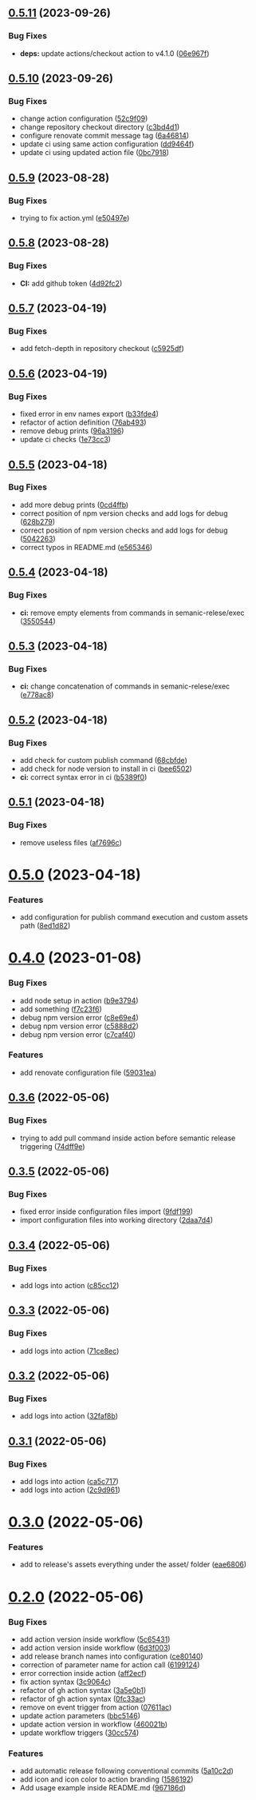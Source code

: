 ## [0.5.11](https://github.com/anitvam/conventionalcommit-semantic-releasing/compare/v0.5.10...v0.5.11) (2023-09-26)


### Bug Fixes

* **deps:** update actions/checkout action to v4.1.0 ([06e967f](https://github.com/anitvam/conventionalcommit-semantic-releasing/commit/06e967f9475cd08edacbf7117096ec49264ee038))

## [0.5.10](https://github.com/anitvam/conventionalcommit-semantic-releasing/compare/v0.5.9...v0.5.10) (2023-09-26)


### Bug Fixes

* change action configuration ([52c9f09](https://github.com/anitvam/conventionalcommit-semantic-releasing/commit/52c9f09338c5dece5ed604f9a6fb8e10973b0417))
* change repository checkout directory ([c3bd4d1](https://github.com/anitvam/conventionalcommit-semantic-releasing/commit/c3bd4d161022005021b0aa7a11a0409e17c56b5d))
* configure renovate commit message tag ([6a46814](https://github.com/anitvam/conventionalcommit-semantic-releasing/commit/6a46814b4cbe478207aa0b68d31e89d0f5bc0cdb))
* update ci using same action configuration ([dd9464f](https://github.com/anitvam/conventionalcommit-semantic-releasing/commit/dd9464f920c8b080af51c8557d6ce756c0adc6eb))
* update ci using updated action file ([0bc7918](https://github.com/anitvam/conventionalcommit-semantic-releasing/commit/0bc791891c299569b7db4968363c88478e67464d))

## [0.5.9](https://github.com/anitvam/conventionalcommit-semantic-releasing/compare/v0.5.8...v0.5.9) (2023-08-28)


### Bug Fixes

* trying to fix action.yml ([e50497e](https://github.com/anitvam/conventionalcommit-semantic-releasing/commit/e50497ee8405d4ef17ba90fe88fe92c7b213f474))

## [0.5.8](https://github.com/anitvam/conventionalcommit-semantic-releasing/compare/v0.5.7...v0.5.8) (2023-08-28)


### Bug Fixes

* **CI:** add github token ([4d92fc2](https://github.com/anitvam/conventionalcommit-semantic-releasing/commit/4d92fc23cf98c466c08992886e37cb8f3227a877))

## [0.5.7](https://github.com/anitvam/conventionalcommit-semantic-releasing/compare/v0.5.6...v0.5.7) (2023-04-19)


### Bug Fixes

* add fetch-depth in repository checkout ([c5925df](https://github.com/anitvam/conventionalcommit-semantic-releasing/commit/c5925dfbe9a7de189c289c41e6b03c93f34646e8))

## [0.5.6](https://github.com/anitvam/conventionalcommit-semantic-releasing/compare/v0.5.5...v0.5.6) (2023-04-19)


### Bug Fixes

* fixed error in env names export ([b33fde4](https://github.com/anitvam/conventionalcommit-semantic-releasing/commit/b33fde4b9c899282c06036eda9b5acc9c73f1f98))
* refactor of action definition ([76ab493](https://github.com/anitvam/conventionalcommit-semantic-releasing/commit/76ab493641c84df562a4080d6e3d0a32bc729d5d))
* remove debug prints ([96a3196](https://github.com/anitvam/conventionalcommit-semantic-releasing/commit/96a319699483f484dc7d9ada2b2e5475f4293185))
* update ci checks ([1e73cc3](https://github.com/anitvam/conventionalcommit-semantic-releasing/commit/1e73cc3fa110a13dc52c1008fb03e770ea67d58c))

## [0.5.5](https://github.com/anitvam/conventionalcommit-semantic-releasing/compare/v0.5.4...v0.5.5) (2023-04-18)


### Bug Fixes

* add more debug prints ([0cd4ffb](https://github.com/anitvam/conventionalcommit-semantic-releasing/commit/0cd4ffba6787170a4546afbf3326f43b2cfe6329))
* correct position of npm version checks and add logs for debug ([628b279](https://github.com/anitvam/conventionalcommit-semantic-releasing/commit/628b27953c155f02e03437abfd32ddd4fb6050e6))
* correct position of npm version checks and add logs for debug ([5042263](https://github.com/anitvam/conventionalcommit-semantic-releasing/commit/5042263f432ea9b0de4ca515fe6c9a87d76a2e42))
* correct typos in README.md ([e565346](https://github.com/anitvam/conventionalcommit-semantic-releasing/commit/e5653466fdbf5da275083ddd5c6a54357445c69a))

## [0.5.4](https://github.com/anitvam/conventionalcommit-semantic-releasing/compare/v0.5.3...v0.5.4) (2023-04-18)


### Bug Fixes

* **ci:** remove empty elements from commands in semanic-relese/exec ([3550544](https://github.com/anitvam/conventionalcommit-semantic-releasing/commit/35505443e5aff85c0cd59e98ee7a017bf08da14a))

## [0.5.3](https://github.com/anitvam/conventionalcommit-semantic-releasing/compare/v0.5.2...v0.5.3) (2023-04-18)


### Bug Fixes

* **ci:** change concatenation of commands in semanic-relese/exec ([e778ac8](https://github.com/anitvam/conventionalcommit-semantic-releasing/commit/e778ac87ef1a8a404ad8925224d09c2949180027))

## [0.5.2](https://github.com/anitvam/conventionalcommit-semantic-releasing/compare/v0.5.1...v0.5.2) (2023-04-18)


### Bug Fixes

* add check for custom publish command ([68cbfde](https://github.com/anitvam/conventionalcommit-semantic-releasing/commit/68cbfde273aa0ad352f89fd6e6ab204df71b1a9d))
* add check for node version to install in ci ([bee6502](https://github.com/anitvam/conventionalcommit-semantic-releasing/commit/bee6502394a2b4fa25b20c5bc6ae7af73dca6adb))
* **ci:** correct syntax error in ci ([b5389f0](https://github.com/anitvam/conventionalcommit-semantic-releasing/commit/b5389f0068024d5c557fea6d5535e51217ecc263))

## [0.5.1](https://github.com/anitvam/conventionalcommit-semantic-releasing/compare/v0.5.0...v0.5.1) (2023-04-18)


### Bug Fixes

* remove useless files ([af7696c](https://github.com/anitvam/conventionalcommit-semantic-releasing/commit/af7696ce29f5444ea7df0682a00669dcf2de3172))

# [0.5.0](https://github.com/anitvam/conventionalcommit-semantic-releasing/compare/v0.4.0...v0.5.0) (2023-04-18)


### Features

* add configuration for publish command execution and custom assets path ([8ed1d82](https://github.com/anitvam/conventionalcommit-semantic-releasing/commit/8ed1d82de2c25e7c3b5560de07511c2b7b9284f6))

# [0.4.0](https://github.com/anitvam/conventionalcommit-semantic-releasing/compare/v0.3.6...v0.4.0) (2023-01-08)


### Bug Fixes

* add node setup in action ([b9e3794](https://github.com/anitvam/conventionalcommit-semantic-releasing/commit/b9e37945cdf01b9f88b1e717998cf99902e5339b))
* add something ([f7c23f6](https://github.com/anitvam/conventionalcommit-semantic-releasing/commit/f7c23f6dd60d08501322d6e661bb9930d6b58dbd))
* debug npm version error ([c8e69e4](https://github.com/anitvam/conventionalcommit-semantic-releasing/commit/c8e69e4957f80c23d9c6782048eb01fbef8e26eb))
* debug npm version error ([c5888d2](https://github.com/anitvam/conventionalcommit-semantic-releasing/commit/c5888d2c965743844d3b94470c27a12040d01ad9))
* debug npm version error ([c7caf40](https://github.com/anitvam/conventionalcommit-semantic-releasing/commit/c7caf40fd9df439340eb33bf2afe7b0b47cc752c))


### Features

* add renovate configuration file ([59031ea](https://github.com/anitvam/conventionalcommit-semantic-releasing/commit/59031ea1a93ec92eaab15344cab2390bca5f0262))

## [0.3.6](https://github.com/anitvam/conventionalcommit-semantic-releasing/compare/v0.3.5...v0.3.6) (2022-05-06)


### Bug Fixes

* trying to add pull command inside action before semantic release triggering ([74dff9e](https://github.com/anitvam/conventionalcommit-semantic-releasing/commit/74dff9eb17ac4be30c4dfc404a043859c2e565b4))

## [0.3.5](https://github.com/anitvam/conventionalcommit-semantic-releasing/compare/v0.3.4...v0.3.5) (2022-05-06)


### Bug Fixes

* fixed error inside configuration files import ([9fdf199](https://github.com/anitvam/conventionalcommit-semantic-releasing/commit/9fdf199f4ae7c7df4470bc824a54c4a25c9ac711))
* import configuration files into working directory ([2daa7d4](https://github.com/anitvam/conventionalcommit-semantic-releasing/commit/2daa7d47689c350f7c7f6ece249e4c4ba99f00b0))

## [0.3.4](https://github.com/anitvam/conventionalcommit-semantic-releasing/compare/v0.3.3...v0.3.4) (2022-05-06)


### Bug Fixes

* add logs into action ([c85cc12](https://github.com/anitvam/conventionalcommit-semantic-releasing/commit/c85cc12423072c18a6c707fce315609b412ccc53))

## [0.3.3](https://github.com/anitvam/conventionalcommit-semantic-releasing/compare/v0.3.2...v0.3.3) (2022-05-06)


### Bug Fixes

* add logs into action ([71ce8ec](https://github.com/anitvam/conventionalcommit-semantic-releasing/commit/71ce8ec3c605f09e63e3fd565a5b55351b6a4c51))

## [0.3.2](https://github.com/anitvam/conventionalcommit-semantic-releasing/compare/v0.3.1...v0.3.2) (2022-05-06)


### Bug Fixes

* add logs into action ([32faf8b](https://github.com/anitvam/conventionalcommit-semantic-releasing/commit/32faf8bdc6aba96e5a13c0a39e68a766c579f4ca))

## [0.3.1](https://github.com/anitvam/conventionalcommit-semantic-releasing/compare/v0.3.0...v0.3.1) (2022-05-06)


### Bug Fixes

* add logs into action ([ca5c717](https://github.com/anitvam/conventionalcommit-semantic-releasing/commit/ca5c7178f33f3826fd0a15eacf951a5694ee85cf))
* add logs into action ([2c9d961](https://github.com/anitvam/conventionalcommit-semantic-releasing/commit/2c9d9616bd66952b531b82bc11dd94f47ffe4cb8))

# [0.3.0](https://github.com/anitvam/conventionalcommit-semantic-releasing/compare/v0.2.0...v0.3.0) (2022-05-06)


### Features

* add to release's assets everything under the asset/ folder ([eae6806](https://github.com/anitvam/conventionalcommit-semantic-releasing/commit/eae6806e6f01bfaf257d35a0811ca00824416cb4))

# [0.2.0](https://github.com/anitvam/conventionalcommit-semantic-releasing/compare/v0.1.0...v0.2.0) (2022-05-06)


### Bug Fixes

* add action version inside workflow ([5c65431](https://github.com/anitvam/conventionalcommit-semantic-releasing/commit/5c6543193ff08fa7ea5329ea2a2b00e263e6dd1f))
* add action version inside workflow ([6d3f003](https://github.com/anitvam/conventionalcommit-semantic-releasing/commit/6d3f0035d5408428c51a6f0da40e1a3f8e2afb39))
* add release branch names into configuration ([ce80140](https://github.com/anitvam/conventionalcommit-semantic-releasing/commit/ce801402b9aa263649e515db27c70f5c861af71e))
* correction of parameter name for action call ([6199124](https://github.com/anitvam/conventionalcommit-semantic-releasing/commit/6199124ca7c596a9d6902ada8f16e0e868f17f82))
* error correction inside action ([aff2ecf](https://github.com/anitvam/conventionalcommit-semantic-releasing/commit/aff2ecff7054448a491619e2ae052e282cda526b))
* fix action syntax ([3c9064c](https://github.com/anitvam/conventionalcommit-semantic-releasing/commit/3c9064cb749d42df7cfa1c1e8a1059c6f84a5250))
* refactor of gh action syntax ([3a5e0b1](https://github.com/anitvam/conventionalcommit-semantic-releasing/commit/3a5e0b1084d1c24c4506e0bd8da1706ced42c6ec))
* refactor of gh action syntax ([0fc33ac](https://github.com/anitvam/conventionalcommit-semantic-releasing/commit/0fc33acc949474e58e2bb208822c3d59f1a7ec6d))
* remove on event trigger from action ([07611ac](https://github.com/anitvam/conventionalcommit-semantic-releasing/commit/07611acc936f4fbf5d4881b4ecbb48cb26c74113))
* update action parameters ([bbc5146](https://github.com/anitvam/conventionalcommit-semantic-releasing/commit/bbc5146dd54ab55b32e4e858c0a1b49f1cda6285))
* update action version in workflow ([460021b](https://github.com/anitvam/conventionalcommit-semantic-releasing/commit/460021bbaaba3d571817d59d380916a6443bb919))
* update workflow triggers ([30cc574](https://github.com/anitvam/conventionalcommit-semantic-releasing/commit/30cc574d3fdc7db5b6101fa3ceee208e7133f72b))


### Features

* add automatic release following conventional commits ([5a10c2d](https://github.com/anitvam/conventionalcommit-semantic-releasing/commit/5a10c2d4bd65853e7cf1486438562f4c018cc5f0))
* add icon and icon color to action branding ([1586192](https://github.com/anitvam/conventionalcommit-semantic-releasing/commit/15861920b5a35ac27841855010cdc2249d30f6b7))
* Add usage example inside README.md ([967186d](https://github.com/anitvam/conventionalcommit-semantic-releasing/commit/967186dac8a7fc8eec69ebb3a1c7ce93df38c9ec))

